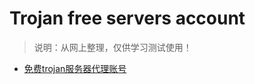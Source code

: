 # Trojan free servers account
> 说明：从网上整理，仅供学习测试使用！

- [免费trojan服务器代理账号](http://www.trojanfree.com/)

